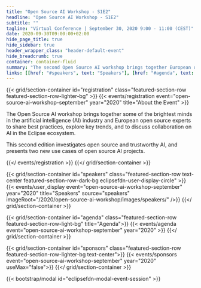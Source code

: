 ```yaml
---
title: "Open Source AI Workshop - S1E2"
headline: "Open Source AI Workshop - S1E2"
subtitle: ""
tagline: "Virtual Conference | September 30, 2020 9:00 - 11:00 (CEST)"
date: 2020-09-30T09:00:00+02:00
hide_page_title: true
hide_sidebar: true
header_wrapper_class: "header-default-event"
hide_breadcrumb: true
container: container-fluid
summary: "The second Open Source AI workshop brings together European open source and AI experts, as well as top AI open source projects. This virtual event is organized by the Eclipse Foundation about Open Source AI, with the goal of gathering a larger community around AI in the Eclipse ecosystem."
links: [[href: "#speakers", text: "Speakers"], [href: "#agenda", text: "Agenda"]]
---
```


{{< grid/section-container id="registration" class="featured-section-row featured-section-row-lighter-bg" >}}
  {{< events/registration event="open-source-ai-workshop-september" year="2020" title="About the Event" >}} 


The Open Source AI workshop brings together some of the brightest minds in the artificial intelligence (AI) industry and European open source experts to share best practices, explore key trends, and to discuss collaboration on AI in the Eclipse ecosystem.

This second edition investigates open source and trustworthy AI, and presents two new use cases of open source AI projects.

  {{</ events/registration >}}
{{</ grid/section-container >}}

{{< grid/section-container id="speakers" class="featured-section-row text-center featured-section-row-dark-bg eclipsefdn-user-display-circle" >}}
  {{< events/user_display event="open-source-ai-workshop-september" year="2020" title="Speakers" source="speakers" imageRoot="/2020/open-source-ai-workshop/images/speakers/" />}}
{{</ grid/section-container >}}

{{< grid/section-container id="agenda" class="featured-section-row featured-section-row-light-bg" title="Agenda">}}
  {{< events/agenda event="open-source-ai-workshop-september" year="2020" >}}
{{</ grid/section-container >}}

{{< grid/section-container id="sponsors" class="featured-section-row featured-section-row-lighter-bg text-center">}}
  {{< events/sponsors event="open-source-ai-workshop-september" year="2020"  useMax="false">}}
{{</ grid/section-container >}}

{{< bootstrap/modal id="eclipsefdn-modal-event-session" >}}
